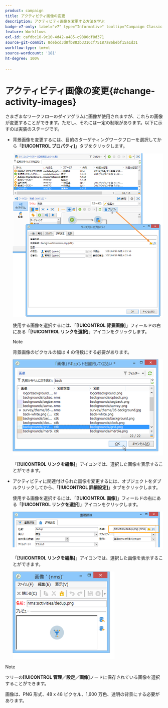 ```yaml
---
product: campaign
title: アクティビティ画像の変更
description: アクティビティ画像を変更する方法を学ぶ
badge-v7-only: label="v7" type="Informative" tooltip="Campaign Classic v7 にのみ適用されます"
feature: Workflows
exl-id: cafdbc10-9c10-4d42-a485-c9880df8d371
source-git-commit: 8debcd3d8fb883b3316cf75187a86bebf15a1d31
workflow-type: tm+mt
source-wordcount: '181'
ht-degree: 100%

---
```


# アクティビティ画像の変更{#change-activity-images}



さまざまなワークフローのダイアグラムに画像が使用されますが、これらの画像が変更することができます。ただし、それには一定の制限があります。以下に示すのは実装のステージです。

* 背景画像を変更するには、目的のターゲティングワークフローを選択してから「**[!UICONTROL プロパティ]**」タブをクリックします。

  ![](assets/s_user_segmentation_properties_tab.png)

  使用する画像を選択するには、「**[!UICONTROL 背景画像]**」フィールドの右にある「**[!UICONTROL リンクを選択]**」アイコンをクリックします。

  >[!NOTE]
  >
  >背景画像のピクセルの幅は 4 の倍数にする必要があります。

  ![](assets/s_user_segmentation_background_select.png)

  「**[!UICONTROL リンクを編集]**」アイコンでは、選択した画像を表示することができます。

* アクティビティに関連付けられた画像を変更するには、オブジェクトをダブルクリックしてから、「**[!UICONTROL 詳細設定]**」タブをクリックします。

  使用する画像を選択するには、「**[!UICONTROL 画像]**」フィールドの右にある「**[!UICONTROL リンクを選択]**」アイコンをクリックします。

  ![](assets/s_user_segmentation_activity_image.png)

  「**[!UICONTROL リンクを編集]**」アイコンでは、選択した画像を表示することができます。

  ![](assets/s_user_segmentation_activity_image_select.png)

>[!NOTE]
>
>ツリーの&#x200B;**[!UICONTROL 管理／設定／画像]**&#x200B;ノードに保存されている画像を選択することができます。
>  
>画像は、PNG 形式、48 x 48 ピクセル、1,600 万色、透明の背景にする必要があります。
